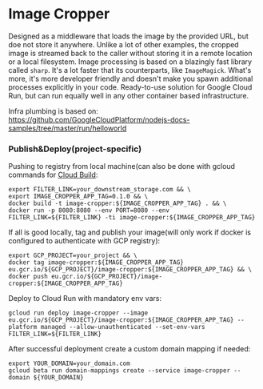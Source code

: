 # Image Cropper
Designed as a middleware that loads the image by the provided URL, but doe not store it anywhere. Unlike a lot of other examples, the cropped image is streamed back to the caller without storing it in a remote location or a local filesystem.
Image processing is based on a blazingly fast library called `sharp`. It's a lot faster that its counterparts, like `ImageMagick`. What's more, it's more developer friendly and doesn't make you spawn additional processes explicitly in your code.
Ready-to-use solution for Google Cloud Run, but can run equally well in any other container based infrastructure.


Infra plumbing is based on: https://github.com/GoogleCloudPlatform/nodejs-docs-samples/tree/master/run/helloworld

### Publish&Deploy(project-specific)
Pushing to registry from local machine(can also be done with gcloud commands for [Cloud Build](https://cloud.google.com/cloud-build/docs/running-builds/start-build-manually#gcloud):

    export FILTER_LINK=your_downstream_storage.com && \
    export IMAGE_CROPPER_APP_TAG=0.1.0 && \
    docker build -t image-cropper:${IMAGE_CROPPER_APP_TAG} . && \
    docker run -p 8080:8080 --env PORT=8080 --env FILTER_LINK=${FILTER_LINK} -ti image-cropper:${IMAGE_CROPPER_APP_TAG}
If all is good locally, tag and publish your image(will only work if docker is configured to authenticate with GCP registry):

    export GCP_PROJECT=your_project && \
    docker tag image-cropper:${IMAGE_CROPPER_APP_TAG} eu.gcr.io/${GCP_PROJECT}/image-cropper:${IMAGE_CROPPER_APP_TAG} && \
    docker push eu.gcr.io/${GCP_PROJECT}/image-cropper:${IMAGE_CROPPER_APP_TAG}

Deploy to Cloud Run with mandatory env vars:

    gcloud run deploy image-cropper --image eu.gcr.io/${GCP_PROJECT}/image-cropper:${IMAGE_CROPPER_APP_TAG} --platform managed --allow-unauthenticated --set-env-vars FILTER_LINK=${FILTER_LINK}

After successful deployment create a custom domain mapping if needed:

    export YOUR_DOMAIN=your_domain.com
    gcloud beta run domain-mappings create --service image-cropper --domain ${YOUR_DOMAIN}
